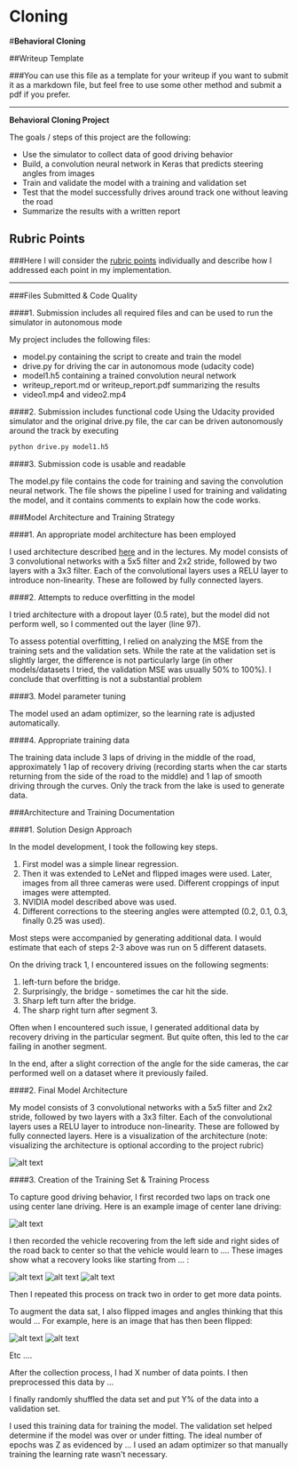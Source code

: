 # Cloning
#**Behavioral Cloning** 

##Writeup Template

###You can use this file as a template for your writeup if you want to submit it as a markdown file, but feel free to use some other method and submit a pdf if you prefer.

---

**Behavioral Cloning Project**

The goals / steps of this project are the following:
* Use the simulator to collect data of good driving behavior
* Build, a convolution neural network in Keras that predicts steering angles from images
* Train and validate the model with a training and validation set
* Test that the model successfully drives around track one without leaving the road
* Summarize the results with a written report


[//]: # (Image References)

[image1]: ./examples/placeholder.png "Model Visualization"
[image2]: ./examples/placeholder.png "Grayscaling"
[image3]: ./examples/placeholder_small.png "Recovery Image"
[image4]: ./examples/placeholder_small.png "Recovery Image"
[image5]: ./examples/placeholder_small.png "Recovery Image"
[image6]: ./examples/placeholder_small.png "Normal Image"
[image7]: ./examples/placeholder_small.png "Flipped Image"

## Rubric Points
###Here I will consider the [rubric points](https://review.udacity.com/#!/rubrics/432/view) individually and describe how I addressed each point in my implementation.  

---
###Files Submitted & Code Quality

####1. Submission includes all required files and can be used to run the simulator in autonomous mode

My project includes the following files:
* model.py containing the script to create and train the model
* drive.py for driving the car in autonomous mode (udacity code)
* model1.h5 containing a trained convolution neural network 
* writeup_report.md or writeup_report.pdf summarizing the results
* video1.mp4 and video2.mp4

####2. Submission includes functional code
Using the Udacity provided simulator and the original drive.py file, the car can be driven autonomously around the track by executing 
```sh
python drive.py model1.h5
```

####3. Submission code is usable and readable

The model.py file contains the code for training and saving the convolution neural network. The file shows the pipeline I used for training and validating the model, and it contains comments to explain how the code works.

###Model Architecture and Training Strategy

####1. An appropriate model architecture has been employed

I used architecture described [here](https://devblogs.nvidia.com/parallelforall/deep-learning-self-driving-cars/) and in the lectures. My model consists of 3 convolutional networks with a 5x5 filter and 2x2 stride, followed by two layers with a 3x3 filter. Each of the convolutional layers uses a RELU layer to introduce non-linearity. These are followed by fully connected layers.

####2. Attempts to reduce overfitting in the model

I tried architecture with a dropout layer (0.5 rate), but the model did not perform well, so I commented out the layer (line 97). 

To assess potential overfitting, I relied on analyzing the MSE from the training sets and the validation sets. While the rate at the validation set is slightly larger, the difference is not particularly large (in other models/datasets I tried, the validation MSE was usually 50% to 100%). I conclude that overfitting is not a substantial problem

####3. Model parameter tuning

The model used an adam optimizer, so the learning rate is adjusted automatically.

####4. Appropriate training data

The training data include 3 laps of driving in the middle of the road, approximately 1 lap of recovery driving (recording starts when the car starts returning from the side of the road to the middle) and 1 lap of smooth driving through the curves. Only the track from the lake is used to generate data.



###Architecture and Training Documentation

####1. Solution Design Approach

In the model development, I took the following key steps. 
1. First model was a simple linear regression.
2. Then it was extended to LeNet and flipped images were used. Later, images from all three cameras were used. Different croppings of input images were attempted.
3. NVIDIA model described above was used.
4. Different corrections to the steering angles were attempted (0.2, 0.1, 0.3, finally 0.25 was used).

Most steps were accompanied by generating additional data. I would estimate that each of steps 2-3 above was run on 5 different datasets.

On the driving track 1, I encountered issues on the following segments:
1. left-turn before the bridge.
2. Surprisingly, the bridge - sometimes the car hit the side.
3. Sharp left turn after the bridge.
4. The sharp right turn after segment 3.

Often when I encountered such issue, I generated additional data by recovery driving in the particular segment. But quite often, this led to the car failing in another segment.

In the end, after a slight correction of the angle for the side cameras, the car performed well on a dataset where it previously failed.


####2. Final Model Architecture

My model consists of 3 convolutional networks with a 5x5 filter and 2x2 stride, followed by two layers with a 3x3 filter. Each of the convolutional layers uses a RELU layer to introduce non-linearity. These are followed by fully connected layers.
Here is a visualization of the architecture (note: visualizing the architecture is optional according to the project rubric)

![alt text][image1]

####3. Creation of the Training Set & Training Process

To capture good driving behavior, I first recorded two laps on track one using center lane driving. Here is an example image of center lane driving:

![alt text][image2]

I then recorded the vehicle recovering from the left side and right sides of the road back to center so that the vehicle would learn to .... These images show what a recovery looks like starting from ... :

![alt text][image3]
![alt text][image4]
![alt text][image5]

Then I repeated this process on track two in order to get more data points.

To augment the data sat, I also flipped images and angles thinking that this would ... For example, here is an image that has then been flipped:

![alt text][image6]
![alt text][image7]

Etc ....

After the collection process, I had X number of data points. I then preprocessed this data by ...


I finally randomly shuffled the data set and put Y% of the data into a validation set. 

I used this training data for training the model. The validation set helped determine if the model was over or under fitting. The ideal number of epochs was Z as evidenced by ... I used an adam optimizer so that manually training the learning rate wasn't necessary.
